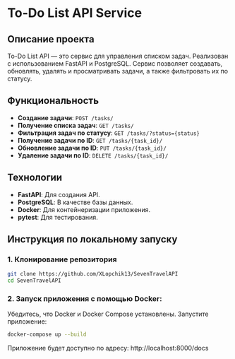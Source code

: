# To-Do List API Service

## Описание проекта
To-Do List API — это сервис для управления списком задач. Реализован с использованием FastAPI и PostgreSQL. Сервис позволяет создавать, обновлять, удалять и просматривать задачи, а также фильтровать их по статусу.

## Функциональность
- **Создание задачи**: `POST /tasks/`
- **Получение списка задач**: `GET /tasks/`
- **Фильтрация задач по статусу**: `GET /tasks/?status={status}`
- **Получение задачи по ID**: `GET /tasks/{task_id}/`
- **Обновление задачи по ID**: `PUT /tasks/{task_id}/`
- **Удаление задачи по ID**: `DELETE /tasks/{task_id}/`

## Технологии
- **FastAPI**: Для создания API.
- **PostgreSQL**: В качестве базы данных.
- **Docker**: Для контейнеризации приложения.
- **pytest**: Для тестирования.

## Инструкция по локальному запуску

### 1. Клонирование репозитория
```bash
git clone https://github.com/XLopchik13/SevenTravelAPI
cd SevenTravelAPI
```

### 2. Запуск приложения с помощью Docker:
Убедитесь, что Docker и Docker Compose установлены.
Запустите приложение:
```bash
docker-compose up --build
```
Приложение будет доступно по адресу: http://localhost:8000/docs